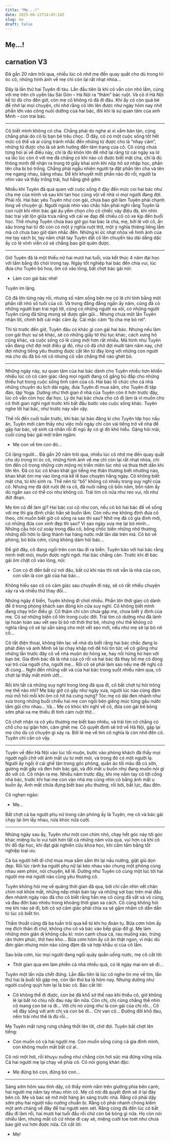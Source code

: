 ```yaml
---
title: "Mẹ...!"
date: 2025-06-12T14:45:14Z
slug: me
draft: false
---
```


## Mẹ...!

## carnation V3

Đã gần 20 năm trôi qua, nhiều lúc cô nhớ mẹ đến quay quắt cho dù trong trí óc cô, những hình ảnh về mẹ chỉ còn lại rất nhạt nhòa...
 
Đây là lần thứ hai Tuyên đi tàu. Lần đầu tiên là khi cô vẫn còn nhỏ lắm, cùng với mẹ trên ch
uyến tàu Sài Gòn – Hà Nội ra “thăm” bác ruột. Và cô ở Hà Nội kể từ đó cho đến giờ, còn mẹ cô không rõ đã đi đâu. Khi ấy cô còn quá bé để nhớ lại mọi chuyện, chỉ nhớ rằng cô lớn lên được như ngày hôm nay nhờ phần lớn vào công nuôi dưỡng của hai bác, đôi khi là sự quan tâm của anh Minh – con trai bác.
 
***
 
Cô biết mình không có cha. Chẳng phải do nghe ai xì xầm bàn tán, cũng chẳng phải do cô bị bạn bè trêu chọc. Ở đây, cô có một cuộc sống tốt hết mức có thể và ai cũng tránh nhắc đến những từ được cho là “nhạy cảm”, những từ được cho là sẽ ảnh hưởng đến tâm trạng của cô. Cô cũng chưa từng hỏi ai về điều này, chỉ là đủ khôn lớn để nhớ lại rằng từ cái ngày xa lơ xa lắc lúc còn ở với mẹ đã chẳng có khi nào cô được biết mặt cha, chỉ là đủ thông minh để nhận ra trong tờ giấy khai sinh khi nộp hồ sơ nhập học, phần tên cha bị bỏ trống. Chẳng phải ngẫu nhiên người ta đặt phần tên cha và tên mẹ ngang nhau, bằng nhau. Để khi khuyết một phần nào đó rồi, người ta nhìn vào và thấy trống trải, hụt hẫng ghê gớm.
 
Nhiều khi Tuyên đã quá quen với cuộc sống ở đây đến mức coi hai bác như cha mẹ của mình và sau khi tan học cũng vội về nhà vì mọi người đang đợi. Phải rồi. Hai bác yêu Tuyên như con gái, chưa bao giờ làm Tuyên phải chạnh lòng về chuyện gì. Người ngoài nhìn vào chắc hẳn phải nghĩ rằng Tuyên là con ruột khi nhìn bác gái âu yếm chọn cho cô chiếc váy điệu đà, khi nhìn bác trai vật lộn giữa trưa nắng với cái xe đạp để chiều cô có xe kịp đến buổi học. Thế nhưng Tuyên chưa bao giờ gọi hai bác là cha, mẹ, bởi lẽ với cô, ẩn sâu trong hai từ đó còn có một ý nghĩa ruột thịt, một ý nghĩa thiêng liêng lắm mà cô chưa bao giờ dám nhắc đến. Những kí ức nhạt nhòa về hình ảnh của mẹ tay xách bị, tay nắm chặt tay Tuyên dắt cô lên chuyến tàu dài dằng dặc ấy có lẽ vĩnh viễn cô sẽ chẳng bao giờ quên được.
 
***
 
Giờ Tuyên đã là một thiếu nữ hai mươi hai tuổi, vừa kết thúc 4 năm đại học với tấm bằng đỏ chói trong tay. Ngày tốt nghiệp hai bác đến chia vui, lúc đưa cho Tuyên bó hoa, ôm cô vào lòng, bất chợt bác gái nói:
 
- Làm con gái bác nhé!
 
Tuyên im lặng.
 
Cô đã lớn từng này rồi, nhưng số năm sống bên mẹ có lẽ chỉ tính bằng một phần rất nhỏ số tuổi của cô. Và trong đằng đẵng ngần ấy năm, cũng đã có những người bạn trai ngỏ lời, cũng có những người xa xôi, có những người Tuyên cũng đã từng mong sẽ được gần gũi… Nhưng chưa một lần Tuyên nhận lời, chính bởi cái mặc cảm ấy. Cái mặc cảm “bị cha mẹ bỏ rơi”.
 
Thì từ trước đến giờ, Tuyên đâu có khác gì con gái hai bác. Nhưng nếu làm con gái thực sự sẽ khác, sẽ có những giấy tờ thủ tục khác, cách xưng hô cũng khác, và cuộc sống có lẽ cũng mới hơn rất nhiều. Mà hình như Tuyên vẫn đang chờ đợi một điều gì đó, như cô đã chờ đợi mười tám năm nay, chờ đợi những tiếng yêu thương được cất lên từ đáy lòng với những con người mà cho dù đã bỏ rơi cô nhưng cô vẫn chẳng thể nào ghét bỏ.
 
***
 
Những ngày này, sự quan tâm của hai bác dành cho Tuyên nhiều hơn khiến nhiều lúc cô có cảm giác rằng mọi người đang cố gắng bù đắp cho những thiếu hụt trong cuộc sống tình cảm của cô. Hai bác tổ chức cho cả nhà những chuyến du lịch dài ngày, đưa Tuyên đi mua sắm, cho Tuyên đi tập đàn, tập Yoga. Dường như thời gian ở nhà của Tuyên còn ít hơn trước đây, lúc cô vẫn còn học đại học. Lý do hai bác chưa cho cô đi làm là vì muốn cho cô thời gian nghỉ ngơi trước khi bắt đầu bước vào cuộc sống khác. Tuyên nghe lời hai bác, như trước nay vẫn vậy.
 
Thế rồi đến cuối tuần trước, khi bác lại bảo đăng kí cho Tuyên lớp học nấu ăn, Tuyên mới cảm thấy như việc mỗi ngày chỉ còn vài tiếng trở về nhà để gặp hai bác, vệ sinh cá nhân rồi đi ngủ ấy có gì đó khó hiểu. Gặng hỏi mãi, cuối cùng bác gái mới trầm ngâm:
 
- Mẹ con về tìm con đó…
 
 
 
Cô lặng người… Đã gần 20 năm trôi qua, nhiều lúc cô nhớ mẹ đến quay quắt cho dù trong trí óc cô, những hình ảnh về mẹ chỉ còn lại rất nhạt nhòa, chỉ tìm đến cô trong những cơn mộng mị triền miên lúc nhỏ và thưa thớt dần khi lớn lên. Đã có lúc cô khao khát gọi tiếng mẹ thân thương biết nhường nào, khao khát ôm mẹ vào lòng mà kể lể bao chuyện hằng ngày. Cô không biết mặt cha, từ khi sinh ra. Thế nên từ “bố” không có nhiều trong suy nghĩ của cô. Nhưng mẹ đã dứt ruột đẻ ra cô, đã nuôi nấng cô bốn năm, bốn năm ấy dù ngắn sao có thể coi như không có. Trái tim cô nửa như reo vui, rồi như đứt đoạn.
 
Mẹ tìm cô để làm gì? Hai bác coi cô như con, nếu cô bỏ hai bác để về sống với mẹ thì gia đình chắc hẳn sẽ buồn lắm. Còn nếu mẹ không định đưa cô theo, chỉ muốn biết giờ cô sống ra sao thì sao? Nhỡ mẹ đã có gia đình mới, có những đứa con xinh đẹp thì sao? Vì sao ngày xưa mẹ lại bỏ mình… Những câu hỏi cứ xoáy trong đầu cô, bỗng chốc biến những nhớ thương, những dỗi hờn lo lắng thành hai hàng nước mắt lăn dài trên má. Cô bỏ về phòng, bỏ bữa cơm, cũng không dám hỏi bác…
 
Để giờ đây, cô đang ngồi trên con tàu đi ra biển. Tuyên bảo với hai bác rằng mình mệt mỏi, muốn được nghỉ ngơi. Hai bác chẳng cản. Trước khi đi bác gái ôm chặt cô vào lòng, nói:
 
- Con có đi đến bất cứ nơi đâu, bất cứ khi nào thì nơi vẫn là nhà của con, con vẫn là con gái của hai bác…
 
Không hiểu sao cô có cảm giác sau chuyến đi này, sẽ có rất nhiều chuyện xảy ra và nhiều thứ thay đổi… 
 
Những ngày ở biển, Tuyên không đi chơi nhiều. Phần lớn thời gian cô dành để ở trong phòng khách sạn đóng kín cửa suy nghĩ. Cô không biết mình đang chạy trốn điều gì. Cô thậm chí còn chưa gặp mẹ, chưa biết ý định của mẹ. Cô sợ những biến cố lớn trong cuộc đời. Trái tim cô dường như đã lành lại hoàn toàn sau vết sẹo bị bỏ rơi thời thơ bé, nhưng như thế không có nghĩa rằng cô sẽ lại sẵn sàng cho một vết sẹo mới, nếu như mẹ sẽ lại bỏ rơi cô…
 
Cô tắt điện thoại, không liên lạc về nhà dù biết rằng hai bác chắc đang lo phát điên và anh Minh sẽ lại chạy khắp nơi để hỏi tin tức về cô giống như những lần trước đây cô về nhà muộn do hỏng xe, hay nổi hứng hò hẹn với bạn bè. Gia đình bác đã là nhà của cô rồi và hai bác đã thay bố mẹ cô đóng vai trò của người cha, người mẹ… Rồi cô sẽ phải làm sao nếu mẹ đề nghị cô đi cùng… Nghĩ đến những vất vả của hai bác trong suốt nhiều năm qua, cô chợt lại thấy mắt mình ướt…
 
Rồi khi tất cả những suy nghĩ trong lòng đã qua đi, cô bất chợt tự hỏi trông mẹ thế nào nhỉ? Mẹ bây giờ có gầy như ngày xưa, người lúc nào cũng đậm mùi mồ hôi mỗi khi ôm cô hít hà cưng nựng? Tóc mẹ có dài đen nhánh như xưa trong những buổi chiều hai mẹ con ngồi bên giếng múc từng gầu nước tắm gội cho nhau… Và… Mẹ có khóc khi nghĩ về cô, đứa con gái bé bỏng sớm phải xa mẹ thiếu đi tình cảm ruột thịt…
 
Cô chợt nhận ra cô yêu thương mẹ biết bao nhiêu, và trái tim cô chẳng có chỗ cho sự giận hờn, căm ghét mẹ. Cô quyết định sẽ trở về Hà Nội, gặp lại mẹ cho dù có chuyện gì xảy ra. Bởi lẽ mẹ về tìm cô nghĩa là còn nhớ đến cô. Tuyên chỉ cần có vậy.
 
***
 
Tuyên về đến Hà Nội vào lúc tối muộn, bước vào phòng khách đã thấy mọi người ngồi chờ với ánh mắt ưu tư mệt mỏi, và trong đó có một người lạ. Người ấy ngồi ở cái ghế tận trong góc phòng, quần áo tối màu đã cũ sờn, gương mặt gầy và đen hơn bác gái, và đôi mắt u buồn như đang muốn nói gì đó với cô. Cô nhận ra mẹ. Nhiều năm trước đây, khi mẹ nắm tay cô tới cổng nhà bác, trước khi hai mẹ con vào nhà mẹ cũng nhìn cô bằng ánh mắt u buồn ấy. Ánh mắt chứa đựng biết bao yêu thương, rối bời, bất lực, đau đớn.
 
Cô nghẹn ngào:
 
- Mẹ…
 
Bất chợt cả ba người phụ nữ trong căn phòng ấy là Tuyên, mẹ cô và bác gái chạy lại ôm lấy nhau, nửa khóc nửa cười.
 
***
 
Những ngày sau ấy, Tuyên như một con chim nhỏ, chạy hết góc này tới góc khác miệng líu lo vui tươi hơn tất cả những năm vừa qua, vui hơn cả khi cô thi đỗ đại học, khi đạt giải nghiên cứu khoa học, khi cầm tấm bằng tốt nghiệp loại ưu.
 
Cả ba người hết đi chợ mua mua sắm sắm thì lại nấu nướng, giặt giũ dọn dẹp. Rồi lúc rảnh ba người phụ nữ lại kéo nhau vào chung một phòng cùng nhau xem phim, nói chuyện, kể lể. Dường như Tuyên có cùng một lúc tới hai người mẹ mà người nào cũng yêu thương cô.
 
Tuyên không hỏi mẹ về quãng thời gian đã qua, bởi chỉ cần nhìn vết chân chim nơi khóe mắt, những nếp nhăn bàn tay và những sợi bạc trên mái đầu đen nhánh ngày nào đã cho cô biết rằng hẳn mẹ cô cũng đã vất vả vô cùng, và đau đớn bao nhiêu trong khoảng thời gian xa cách. Cô cũng không hỏi mẹ khi nào sẽ đi, bởi cô sợ cảm giác phải chia xa sẽ gặm nhấm cô dần dần từ lúc cô biết tin.
 
Thấm thoắt cũng đã ba tuần trôi qua kể từ khi họ đoàn tụ. Bữa cơm hôm ấy mẹ đích thân đi chợ, không cho cô và bác vào bếp giúp đỡ gì. Mẹ làm những món giản dị không cầu kì: món canh chua cá, rau muống xào, trứng rán thơm phức, thịt heo kho… Bữa cơm hôm ấy cô ăn thật ngon, vì mặc dù đơn giản nhưng món nào cũng đậm đà và hợp khẩu vị của cô lắm.
 
Sau bữa cơm, lúc mọi người đang ngồi quây quần uống nước, mẹ cô cất lời:
 
- Thời gian qua em làm phiền cả nhà nhiều quá, có lẽ ngày mai em sẽ đi…
 
Tuyên một lần nữa chết đứng. Lần đầu tiên là lúc cô nghe tin mẹ về tìm, lần thứ hai là buổi tối gặp mẹ, còn lần thứ ba là hôm nay. Nhưng dường như người cuống quýt hơn lại là bác cô. Bác cất lời:
 
- Cô không thể đi được, con bé đã khổ sở thế nào khi thiếu cô, giờ không lẽ lại bắt nó chịu nỗi đau này lần nữa. Còn chị, chị cũng chẳng thể nhìn cô mang con bé ra đi… Với chị nó cũng như là con gái của chị rồi… Cô về đây sống với anh chị và con bé đi... Chị van cô… Đường đời khổ đau, nếm trải như thế là đủ rồi…
 
Mẹ Tuyên mắt rưng rưng chẳng thốt lên lời, chờ đợi. Tuyên bất chợt lên tiếng:
 
- Con muốn có cả hai người mẹ. Con muốn sống cùng cả gia đình mình, con không muốn mất bất cứ ai..
 
Cô nói một hơi, rồi khuỵu xuống như chẳng còn hơi sức mà đứng vững nữa. Cả hai người mẹ lại chạy về phía cô. Cô nói giọng khản đặc:
 
- Mẹ đừng bỏ con, đừng bỏ con…
 
*** 
 
Sáng sớm hôm sau tỉnh dậy, cô thấy mình nằm trên giường phía bên cạnh, hai người mẹ nắm tay nhau nhìn cô. Mẹ cô nói đã quyết định sẽ ở lại đây bên cô. Mẹ và bác sẽ mở một hàng ăn sáng trước nhà. Rằng cô phải dậy sớm phụ hai người nấu nướng chuẩn bị. Rằng cô phải nhanh chóng kiếm một anh chàng về đây để hai người xem xét. Rằng cũng đã đến lúc cô bắt đầu đi làm rồi, hai mươi hai tuổi đầu rồi chứ còn bé bỏng gì nữa. Họ còn nói nhiều lắm, nhưng mắt cô cứ nhòe đi cay xè, miệng cười toe toét như chưa bao giờ vui hơn được nữa. Cô cất lời:
 
- Mẹ!